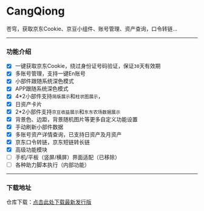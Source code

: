 # CangQiong
苍穹，获取京东Cookie、京豆小组件、账号管理、资产查询，口令转链...

---

### 功能介绍
- [x] 一键获取京东Cookie，绕过身份证号码验证，保证`30`天有效期
- [x] 多账号管理，支持一键En账号
- [x] 小部件跟随系统深色模式
- [x] APP跟随系统深色模式
- [x] 4*2小部件支持`简版展示`和`柱状图展示`，
- [x] 日资产卡片
- [x] 2*2小部件支持`京豆收益展示`和`东东农场数据展示`
- [x] 背景色、边距，背景随机图片等更多自定义功能设置
- [x] 手动刷新小部件数据
- [x] 多账号资产详情查询，已支持日资产及月资产
- [x] 京东口令转链，京东短链转长链
- [x] 高级功能模块
- [ ] 手机/平板（竖屏/横屏）界面适配（已移除）
- [ ] 各种助力脚本执行（内部功能）

---

### 下载地址

仓库下载：[点击此处下载最新发行版](https://github.com/baifan97/CangQiong/releases) 
